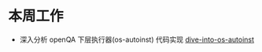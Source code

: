 # 本周工作

- 深入分析 openQA 下层执行器(os-autoinst) 代码实现 [dive-into-os-autoinst](../doc/openqa/dive-into-os-autoinst.md)